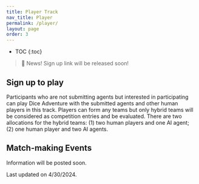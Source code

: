 ```yaml
---
title: Player Track
nav_title: Player
permalink: /player/
layout: page
order: 3
---
```


* TOC
{:toc}

> 📢 News!
> Sign up link will be released soon!

## Sign up to play
Participants who are not submitting agents but interested in participating can play Dice Adventure with the submitted agents and other human players in this track. Players can form any teams but only hybrid teams will be considered as competition entries and be evaluated. There are two allocations for the hybrid teams: (1) two human players and one AI agent; (2) one human player and two AI agents.

## Match-making Events

Information will be posted soon.

Last updated on 4/30/2024.